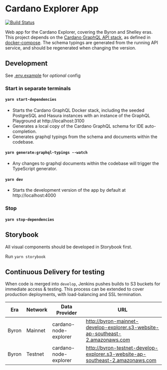 Cardano Explorer App
====================
[![Build Status](https://jenkins.daedalus-operations.com/buildStatus/icon?job=cardano-explorer-app%2Fdevelop)](https://jenkins.daedalus-operations.com/blue/organizations/jenkins/cardano-explorer-app/)

Web app for the Cardano Explorer, covering the Byron and Shelley eras. This project depends on the [Cardano GraphQL API stack](https://github.com/input-output-hk/cardano-graphql), as defined in [docker-compose](docker-compose.yml). The schema typings are generated from the running API service, and should be regenerated when changing the version.

## Development
See [.env.example](.env.example) for _optional_ config

### Start in separate terminals
#### `yarn start-dependencies`

- Starts the Cardano GraphQL Docker stack, including the seeded PostgreSQL and Hasura instances with an instance of the GraphQL Playground at http://localhost:3100
- Generates a local copy of the Cardano GraphQL schema for IDE auto-completion.
- Generates graphql typings from the schema and documents within the codebase.
#### `yarn generate:graphql-typings --watch`
- Any changes to graphql documents within the codebase will trigger the TypeScript generator.
#### `yarn dev`
- Starts the development version of the app by default at http://localhost:4000
### Stop
#### `yarn stop-dependencies`


## Storybook

All visual components should be developed in Storybook first.

Run `yarn storybook`

## Continuous Delivery for testing

When code is merged into `develop`, Jenkins pushes builds to S3 buckets for immediate access & testing. This process can be extended to cover production deployments, with load-balancing and SSL termination.

| Era | Network | Data Provider | URL |
| --- | --- | --- | --- |
| Byron | Mainnet | cardano-node-explorer | http://byron-mainnet-develop-explorer.s3-website-ap-southeast-2.amazonaws.com |
| Byron | Testnet | cardano-node-explorer | http://byron-testnet-develop-explorer.s3-website-ap-southeast-2.amazonaws.com |
